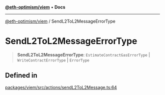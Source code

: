 [**@eth-optimism/viem**](../README.md) • **Docs**

***

[@eth-optimism/viem](../README.md) / SendL2ToL2MessageErrorType

# SendL2ToL2MessageErrorType

> **SendL2ToL2MessageErrorType**: `EstimateContractGasErrorType` \| `WriteContractErrorType` \| `ErrorType`

## Defined in

[packages/viem/src/actions/sendL2ToL2Message.ts:64](https://github.com/ethereum-optimism/ecosystem/blob/c6de7f1b878b611a9ec2ae09ccf5f2ca7cfa2bce/packages/viem/src/actions/sendL2ToL2Message.ts#L64)

